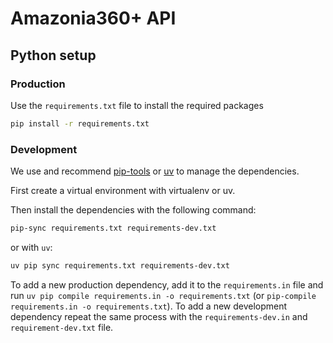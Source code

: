 # Amazonia360+ API

## Python setup

### Production

Use the `requirements.txt` file to install the required packages

```bash
pip install -r requirements.txt
```

### Development

We use and recommend [pip-tools](https://pip-tools.readthedocs.io/en/stable/) or [uv](https://github.com/astral-sh/uv) to manage the dependencies.

First create a virtual environment with virtualenv or uv.

Then install the dependencies with the following command:

```bash
pip-sync requirements.txt requirements-dev.txt
```

or with `uv`:

```bash
uv pip sync requirements.txt requirements-dev.txt
```

To add a new production dependency, add it to the `requirements.in` file and
run `uv pip compile requirements.in -o requirements.txt` (or `pip-compile requirements.in -o requirements.txt`).
To add a new development dependency repeat the same process with the `requirements-dev.in` and `requirement-dev.txt` file.
